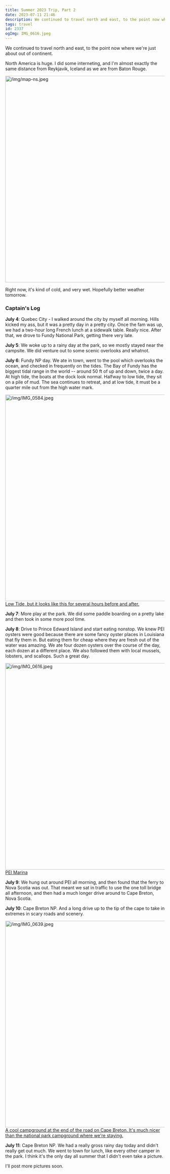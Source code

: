 ```yaml
---
title: Summer 2023 Trip, Part 2
date: 2023-07-11 21:46
description: We continued to travel north and east, to the point now where we're just about out of continent.  North America is huge.  I did some interneting, and I'm almost exactly the same distance from Reykjavik, Iceland as we are from Baton Rouge.
tags: travel
id: 2337
ogImg: IMG_0616.jpeg
---
```


We continued to travel north and east, to the point now where we're just about out of continent.

North America is huge.  I did some interneting, and I'm almost exactly the same distance from Reykjavik, Iceland as we are from Baton Rouge.

<a class="lightview centered" href="/img/map-ns.jpeg" data-lightview-caption="" data-lightview-group="group1"><img src="/img/map-ns.jpeg" alt="/img/map-ns.jpeg" width="650px"><br><span class="caption"></span></a>

Right now, it's kind of cold, and very wet.  Hopefully better weather tomorrow.  

<h3>Captain's Log</h3>

**July 4**:  Quebec City - I walked around the city by myself all morning.  Hills kicked my ass, but it was a pretty day in a pretty city.  Once the fam was up, we had a two-hour long French lunch at a sidewalk table.  Really nice.  After that, we drove to Fundy National Park, getting there very late.

**July 5**:  We woke up to a rainy day at the park, so we mostly stayed near the campsite.  We did venture out to some scenic overlooks and whatnot.

**July 6**:  Fundy NP day.  We ate in town, went to the pool which overlooks the ocean, and checked in frequently on the tides.  The Bay of Fundy has the biggest tidal range in the world -- around 50 ft of up and down, twice a day.  At high tide, the boats at the dock look normal.  Halfway to low tide, they sit on a pile of mud.  The sea continues to retreat, and at low tide, it must be a quarter mile out from the high water mark.

<a class="lightview centered" href="/img/IMG_0584.jpeg" data-lightview-caption="Low Tide, but it looks like this for several hours before and after." data-lightview-group="group1"><img src="/img/IMG_0584.jpeg" alt="/img/IMG_0584.jpeg" width="650px"><br><span class="caption">Low Tide, but it looks like this for several hours before and after.</span></a>

**July 7**:  More play at the park.  We did some paddle boarding on a pretty lake and then took in some more pool time.

**July 8**:  Drive to Prince Edward Island and start eating nonstop.  We knew PEI oysters were good because there are some fancy oyster places in Louisiana that fly them in.  But eating them for cheap where they are fresh out of the water was amazing.  We ate four dozen oysters over the course of the day, each dozen at a different place.  We also followed them with local mussels, lobsters, and scallops.  Such a great day.

<a class="lightview centered" href="/img/IMG_0616.jpeg" data-lightview-caption="PEI Marina" data-lightview-group="group1"><img src="/img/IMG_0616.jpeg" alt="/img/IMG_0616.jpeg" width="650px"><br><span class="caption">PEI Marina</span></a>

**July 9**:  We hung out around PEI all morning, and then found that the ferry to Nova Scotia was out.  That meant we sat in traffic to use the one toll bridge all afternoon, and then had a much longer drive around to Cape Breton, Nova Scotia.

**July 10**:  Cape Breton NP.  And a long drive up to the tip of the cape to take in extremes in scary roads and scenery.

<a class="lightview centered" href="/img/IMG_0639.jpeg" data-lightview-caption="A cool campground at the end of the road on Cape Breton.  It's much nicer than the national park campground where we're staying." data-lightview-group="group1"><img src="/img/IMG_0639.jpeg" alt="/img/IMG_0639.jpeg" width="650px"><br><span class="caption">A cool campground at the end of the road on Cape Breton.  It's much nicer than the national park campground where we're staying.</span></a>

**July 11**:  Cape Breton NP.  We had a really gross rainy day today and didn't really get out much.  We went to town for lunch, like every other camper in the park.  I think it's the only day all summer that I didn't even take a picture.

I'll post more pictures soon.